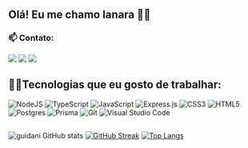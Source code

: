 ## Olá! Eu me chamo Ianara 👋😃
### 📫 Contato:

<div style="display: inline_block">
   <a href="https://instagram.com/nanara.cs" target="_blank"><img src="https://img.shields.io/badge/-Instagram-%23E4405F?style=for-the-badge&logo=instagram&logoColor=white" target="_blank"></a>
   <a href = "mailto:ianarasilva333@gmail.com"><img src="https://img.shields.io/badge/-Gmail-%23333?style=for-the-badge&logo=gmail&logoColor=white" target="_blank"></a>
   <a href="https://www.linkedin.com/in/ianara-costa-da-silva-8a4b85215" target="_blank"><img src="https://img.shields.io/badge/-LinkedIn-%230077B5?style=for-the-badge&logo=linkedin&logoColor=white" target="_blank"></a> 
 </div>
 
  ## 🚀😃Tecnologias que eu gosto de trabalhar: 
  
  ![NodeJS](https://img.shields.io/badge/node.js-6DA55F?style=for-the-badge&logo=node.js&logoColor=white)
  ![TypeScript](https://img.shields.io/badge/typescript-%23007ACC.svg?style=for-the-badge&logo=typescript&logoColor=white)
  ![JavaScript](https://img.shields.io/badge/javascript-%23323330.svg?style=for-the-badge&logo=javascript&logoColor=%23F7DF1E)
  ![Express.js](https://img.shields.io/badge/express.js-%23404d59.svg?style=for-the-badge&logo=express&logoColor=%2361DAFB)
  ![CSS3](https://img.shields.io/badge/css3-%231572B6.svg?style=for-the-badge&logo=css3&logoColor=white)
  ![HTML5](https://img.shields.io/badge/html5-%23E34F26.svg?style=for-the-badge&logo=html5&logoColor=white)
  ![Postgres](https://img.shields.io/badge/postgres-%23316192.svg?style=for-the-badge&logo=postgresql&logoColor=white)
  ![Prisma](https://img.shields.io/badge/Prisma-3982CE?style=for-the-badge&logo=Prisma&logoColor=white)
  ![Git](https://img.shields.io/badge/git-%23F05033.svg?style=for-the-badge&logo=git&logoColor=white)
  ![Visual Studio Code](https://img.shields.io/badge/Visual%20Studio%20Code-0078d7.svg?style=for-the-badge&logo=visual-studio-code&logoColor=white)

##

![guidani GitHub stats](https://github-readme-stats.vercel.app/api?username=Ianara-cs&theme=codeSTACKr&show_icons=true)
[![GitHub Streak](http://github-readme-streak-stats.herokuapp.com?user=Ianara-cs&theme=dark&date_format=j%2Fn%5B%2FY%5D&locale=pt-br&ring=D8582C)](https://git.io/streak-stats)
[![Top Langs](https://github-readme-stats.vercel.app/api/top-langs/?username=Ianara-cs&layout=compact&theme=codeSTACKr)](https://github.com/guidani/github-readme-stats)


 <br>

  
 


   
 
  

 
